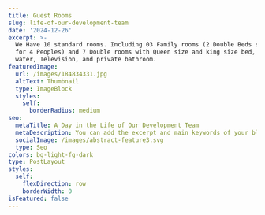 ```yaml
---
title: Guest Rooms
slug: life-of-our-development-team
date: '2024-12-26'
excerpt: >-
  We Have 10 standard rooms. Including 03 Family rooms (2 Double Beds suitable
  for 4 Peoples) and 7 Double rooms with Queen size and king size bed, Hot
  water, Television, and private bathroom.
featuredImage:
  url: /images/184834331.jpg
  altText: Thumbnail
  type: ImageBlock
  styles:
    self:
      borderRadius: medium
seo:
  metaTitle: A Day in the Life of Our Development Team
  metaDescription: You can add the excerpt and main keywords of your blog post here.
  socialImage: /images/abstract-feature3.svg
  type: Seo
colors: bg-light-fg-dark
type: PostLayout
styles:
  self:
    flexDirection: row
    borderWidth: 0
isFeatured: false
---
```

